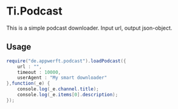 Ti.Podcast
==========

This is a simple podcast downloader. Input url, output json-object.

Usage
-----

```java
require("de.appwerft.podcast").loadPodcast({
    url : "",
    timeout : 10000,
    userAgent : "My smart downloader"
},function(_e) {
    console.log(_e.channel.title);
    console.log(_e.items[0].description);
});
```

